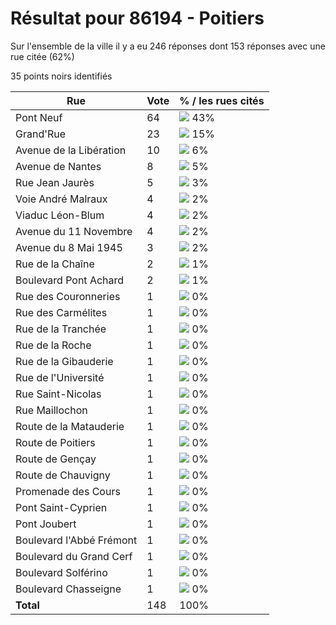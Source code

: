 # Résultat pour 86194 - Poitiers

Sur l'ensemble de la ville il y a eu 246 réponses dont 153 réponses avec une rue citée (62%)

35 points noirs identifiés

| Rue | Vote | % / les rues cités|
|-----|------|-------------------|
| Pont Neuf | 64 | <img src="../../img/bar_43.gif" />&nbsp;43%|
| Grand'Rue | 23 | <img src="../../img/bar_15.gif" />&nbsp;15%|
| Avenue de la Libération | 10 | <img src="../../img/bar_6.gif" />&nbsp;6%|
| Avenue de Nantes | 8 | <img src="../../img/bar_5.gif" />&nbsp;5%|
| Rue Jean Jaurès | 5 | <img src="../../img/bar_3.gif" />&nbsp;3%|
| Voie André Malraux | 4 | <img src="../../img/bar_2.gif" />&nbsp;2%|
| Viaduc Léon-Blum | 4 | <img src="../../img/bar_2.gif" />&nbsp;2%|
| Avenue du 11 Novembre | 4 | <img src="../../img/bar_2.gif" />&nbsp;2%|
| Avenue du 8 Mai 1945 | 3 | <img src="../../img/bar_2.gif" />&nbsp;2%|
| Rue de la Chaîne | 2 | <img src="../../img/bar_1.gif" />&nbsp;1%|
| Boulevard Pont Achard | 2 | <img src="../../img/bar_1.gif" />&nbsp;1%|
| Rue des Couronneries | 1 | <img src="../../img/bar_0.gif" />&nbsp;0%|
| Rue des Carmélites | 1 | <img src="../../img/bar_0.gif" />&nbsp;0%|
| Rue de la Tranchée | 1 | <img src="../../img/bar_0.gif" />&nbsp;0%|
| Rue de la Roche | 1 | <img src="../../img/bar_0.gif" />&nbsp;0%|
| Rue de la Gibauderie | 1 | <img src="../../img/bar_0.gif" />&nbsp;0%|
| Rue de l'Université | 1 | <img src="../../img/bar_0.gif" />&nbsp;0%|
| Rue Saint-Nicolas | 1 | <img src="../../img/bar_0.gif" />&nbsp;0%|
| Rue Maillochon | 1 | <img src="../../img/bar_0.gif" />&nbsp;0%|
| Route de la Matauderie | 1 | <img src="../../img/bar_0.gif" />&nbsp;0%|
| Route de Poitiers | 1 | <img src="../../img/bar_0.gif" />&nbsp;0%|
| Route de Gençay | 1 | <img src="../../img/bar_0.gif" />&nbsp;0%|
| Route de Chauvigny | 1 | <img src="../../img/bar_0.gif" />&nbsp;0%|
| Promenade des Cours | 1 | <img src="../../img/bar_0.gif" />&nbsp;0%|
| Pont Saint-Cyprien | 1 | <img src="../../img/bar_0.gif" />&nbsp;0%|
| Pont Joubert | 1 | <img src="../../img/bar_0.gif" />&nbsp;0%|
| Boulevard l'Abbé Frémont | 1 | <img src="../../img/bar_0.gif" />&nbsp;0%|
| Boulevard du Grand Cerf | 1 | <img src="../../img/bar_0.gif" />&nbsp;0%|
| Boulevard Solférino | 1 | <img src="../../img/bar_0.gif" />&nbsp;0%|
| Boulevard Chasseigne | 1 | <img src="../../img/bar_0.gif" />&nbsp;0%|
| **Total** | 148 | 100%|
